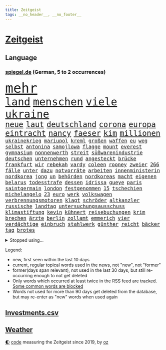 ```yaml
---
title: Zeitgeist
tags: __no_header__, __no_footer__
---
```


# [Zeitgeist](https://oliz.io/zeitgeist/)

## Language

<h3><a href="https://www.spiegel.de" target="_blank">spiegel.de</a> (German, 5 to 2 occurrences)</h3>
<p style="font-family:monospace">
<span style="font-size:32pt"><a href="news_links.html#mehr" class="current">mehr</a></span>
<br>
<span style="font-size:25pt"><a href="news_links.html#land" class="current">land</a></span>
<span style="font-size:25pt"><a href="news_links.html#menschen" class="current">menschen</a></span>
<span style="font-size:25pt"><a href="news_links.html#viele" class="current">viele</a></span>
<span style="font-size:25pt"><a href="news_links.html#ukraine" class="current">ukraine</a></span>
<br>
<span style="font-size:18pt"><a href="news_links.html#neue" class="current">neue</a></span>
<span style="font-size:18pt"><a href="news_links.html#laut" class="current">laut</a></span>
<span style="font-size:18pt"><a href="news_links.html#deutschland" class="current">deutschland</a></span>
<span style="font-size:18pt"><a href="news_links.html#corona" class="current">corona</a></span>
<span style="font-size:18pt"><a href="news_links.html#europa" class="current">europa</a></span>
<span style="font-size:18pt"><a href="news_links.html#eintracht" class="current">eintracht</a></span>
<span style="font-size:18pt"><a href="news_links.html#nancy" class="current">nancy</a></span>
<span style="font-size:18pt"><a href="news_links.html#faeser" class="current">faeser</a></span>
<span style="font-size:18pt"><a href="news_links.html#kim" class="current">kim</a></span>
<span style="font-size:18pt"><a href="news_links.html#millionen" class="current">millionen</a></span>
<br>
<span style="font-size:12pt"><a href="news_links.html#ukrainekrieg" class="current">ukrainekrieg</a></span>
<span style="font-size:12pt"><a href="news_links.html#mariupol" class="current">mariupol</a></span>
<span style="font-size:12pt"><a href="news_links.html#kreml" class="current">kreml</a></span>
<span style="font-size:12pt"><a href="news_links.html#großen" class="current">großen</a></span>
<span style="font-size:12pt"><a href="news_links.html#waffen" class="current">waffen</a></span>
<span style="font-size:12pt"><a href="news_links.html#eu" class="current">eu</a></span>
<span style="font-size:12pt"><a href="news_links.html#weg" class="current">weg</a></span>
<span style="font-size:12pt"><a href="news_links.html#selbst" class="current">selbst</a></span>
<span style="font-size:12pt"><a href="news_links.html#antonina" class="current">antonina</a></span>
<span style="font-size:12pt"><a href="news_links.html#samojlowa" class="new">samojlowa</a></span>
<span style="font-size:12pt"><a href="news_links.html#flagge" class="current">flagge</a></span>
<span style="font-size:12pt"><a href="news_links.html#mount" class="current">mount</a></span>
<span style="font-size:12pt"><a href="news_links.html#everest" class="current">everest</a></span>
<span style="font-size:12pt"><a href="news_links.html#gymnasium" class="current">gymnasium</a></span>
<span style="font-size:12pt"><a href="news_links.html#nonnenwerth" class="current">nonnenwerth</a></span>
<span style="font-size:12pt"><a href="news_links.html#streit" class="current">streit</a></span>
<span style="font-size:12pt"><a href="news_links.html#süßwarenindustrie" class="current">süßwarenindustrie</a></span>
<span style="font-size:12pt"><a href="news_links.html#deutschen" class="current">deutschen</a></span>
<span style="font-size:12pt"><a href="news_links.html#unternehmen" class="current">unternehmen</a></span>
<span style="font-size:12pt"><a href="news_links.html#rund" class="current">rund</a></span>
<span style="font-size:12pt"><a href="news_links.html#angesteckt" class="current">angesteckt</a></span>
<span style="font-size:12pt"><a href="news_links.html#brücke" class="current">brücke</a></span>
<span style="font-size:12pt"><a href="news_links.html#frankfurt" class="current">frankfurt</a></span>
<span style="font-size:12pt"><a href="news_links.html#wir" class="current">wir</a></span>
<span style="font-size:12pt"><a href="news_links.html#rebekah" class="new">rebekah</a></span>
<span style="font-size:12pt"><a href="news_links.html#vardy" class="new">vardy</a></span>
<span style="font-size:12pt"><a href="news_links.html#coleen" class="new">coleen</a></span>
<span style="font-size:12pt"><a href="news_links.html#rooney" class="new">rooney</a></span>
<span style="font-size:12pt"><a href="news_links.html#zweier" class="current">zweier</a></span>
<span style="font-size:12pt"><a href="news_links.html#266" class="new">266</a></span>
<span style="font-size:12pt"><a href="news_links.html#fälle" class="current">fälle</a></span>
<span style="font-size:12pt"><a href="news_links.html#unter" class="current">unter</a></span>
<span style="font-size:12pt"><a href="news_links.html#dazu" class="current">dazu</a></span>
<span style="font-size:12pt"><a href="news_links.html#notvorräte" class="new">notvorräte</a></span>
<span style="font-size:12pt"><a href="news_links.html#arbeiten" class="current">arbeiten</a></span>
<span style="font-size:12pt"><a href="news_links.html#innenministerin" class="current">innenministerin</a></span>
<span style="font-size:12pt"><a href="news_links.html#nordkorea" class="current">nordkorea</a></span>
<span style="font-size:12pt"><a href="news_links.html#jong" class="current">jong</a></span>
<span style="font-size:12pt"><a href="news_links.html#un" class="current">un</a></span>
<span style="font-size:12pt"><a href="news_links.html#behörden" class="current">behörden</a></span>
<span style="font-size:12pt"><a href="news_links.html#nordkoreas" class="current">nordkoreas</a></span>
<span style="font-size:12pt"><a href="news_links.html#macht" class="current">macht</a></span>
<span style="font-size:12pt"><a href="news_links.html#eigenen" class="current">eigenen</a></span>
<span style="font-size:12pt"><a href="news_links.html#belarus" class="current">belarus</a></span>
<span style="font-size:12pt"><a href="news_links.html#todesstrafe" class="current">todesstrafe</a></span>
<span style="font-size:12pt"><a href="news_links.html#dessen" class="current">dessen</a></span>
<span style="font-size:12pt"><a href="news_links.html#idrissa" class="new">idrissa</a></span>
<span style="font-size:12pt"><a href="news_links.html#gueye" class="new">gueye</a></span>
<span style="font-size:12pt"><a href="news_links.html#paris" class="current">paris</a></span>
<span style="font-size:12pt"><a href="news_links.html#saintgermain" class="current">saintgermain</a></span>
<span style="font-size:12pt"><a href="news_links.html#london" class="current">london</a></span>
<span style="font-size:12pt"><a href="news_links.html#festgenommen" class="current">festgenommen</a></span>
<span style="font-size:12pt"><a href="news_links.html#15" class="current">15</a></span>
<span style="font-size:12pt"><a href="news_links.html#tschechien" class="current">tschechien</a></span>
<span style="font-size:12pt"><a href="news_links.html#michelangelo" class="new">michelangelo</a></span>
<span style="font-size:12pt"><a href="news_links.html#23" class="current">23</a></span>
<span style="font-size:12pt"><a href="news_links.html#euro" class="current">euro</a></span>
<span style="font-size:12pt"><a href="news_links.html#werk" class="current">werk</a></span>
<span style="font-size:12pt"><a href="news_links.html#volkswagen" class="current">volkswagen</a></span>
<span style="font-size:12pt"><a href="news_links.html#verbrennungsmotoren" class="new">verbrennungsmotoren</a></span>
<span style="font-size:12pt"><a href="news_links.html#klagt" class="current">klagt</a></span>
<span style="font-size:12pt"><a href="news_links.html#schröder" class="current">schröder</a></span>
<span style="font-size:12pt"><a href="news_links.html#altkanzler" class="current">altkanzler</a></span>
<span style="font-size:12pt"><a href="news_links.html#russische" class="current">russische</a></span>
<span style="font-size:12pt"><a href="news_links.html#landtag" class="current">landtag</a></span>
<span style="font-size:12pt"><a href="news_links.html#untersuchungsausschuss" class="current">untersuchungsausschuss</a></span>
<span style="font-size:12pt"><a href="news_links.html#klimastiftung" class="current">klimastiftung</a></span>
<span style="font-size:12pt"><a href="news_links.html#kevin" class="current">kevin</a></span>
<span style="font-size:12pt"><a href="news_links.html#kühnert" class="new">kühnert</a></span>
<span style="font-size:12pt"><a href="news_links.html#reisebuchungen" class="new">reisebuchungen</a></span>
<span style="font-size:12pt"><a href="news_links.html#krim" class="current">krim</a></span>
<span style="font-size:12pt"><a href="news_links.html#brechen" class="current">brechen</a></span>
<span style="font-size:12pt"><a href="news_links.html#ärzte" class="current">ärzte</a></span>
<span style="font-size:12pt"><a href="news_links.html#berlin" class="current">berlin</a></span>
<span style="font-size:12pt"><a href="news_links.html#zollamt" class="new">zollamt</a></span>
<span style="font-size:12pt"><a href="news_links.html#emmerich" class="new">emmerich</a></span>
<span style="font-size:12pt"><a href="news_links.html#vier" class="current">vier</a></span>
<span style="font-size:12pt"><a href="news_links.html#verdächtige" class="current">verdächtige</a></span>
<span style="font-size:12pt"><a href="news_links.html#einbruch" class="current">einbruch</a></span>
<span style="font-size:12pt"><a href="news_links.html#stahlwerk" class="current">stahlwerk</a></span>
<span style="font-size:12pt"><a href="news_links.html#günther" class="current">günther</a></span>
<span style="font-size:12pt"><a href="news_links.html#reicht" class="current">reicht</a></span>
<span style="font-size:12pt"><a href="news_links.html#bäcker" class="current">bäcker</a></span>
<span style="font-size:12pt"><a href="news_links.html#tag" class="current">tag</a></span>
<span style="font-size:12pt"><a href="news_links.html#brotes" class="new">brotes</a></span>
</p>
<details>
<summary>Stopped using...</summary>
<p class="former" style="font-size:12pt">
festnahmen(574) aufgerufen(573) boot(573) mittelmeer(573) prüft(573) serien(573) wirkte(573) blicken(572) katze(572) erinnerungen(571) fenster(571) höchsten(571) manöver(571) regel(571) stecken(571) eskalation(570) joachim(570) nachfolge(570) uhr(570) verrät(570) ausländische(569) geholt(569) gott(569) massiver(569) radsport(569) sicherheitsbehörden(569) stoppte(569) asche(568) beeinflussen(568) gefüllt(568) kanzlerin(568) liege(568) scheidet(568) toni(568) 6(567) bestreitet(567) britischer(567) energien(567) erfahren(567) früherer(567) funktioniert(567) mahnt(567) märchen(567) nachwuchs(567) strafmaßnahmen(567) verwendet(567) überlebt(567) attackieren(566) babys(566) billionen(566) d(566) einreisen(566) froh(566) gewaltige(566) gäste(566) jüngeren(566) kündigung(566) liste(566) maria(566) mütter(566) verhandlungen(566) verhältnis(566) atlantik(565) krankenhäuser(565) maß(565) organisationen(565) pferd(565) scheiterte(565) schweigt(565) spanier(565) vergeben(565) versprach(565) widerspruch(565) zurückkehren(565) 130(564) atmosphäre(564) coronawelle(564) co₂(564) ddr(564) gekostet(564) jung(564) lehnen(564) still(564) usschauspielerin(564) verlängerung(564) verschärfung(564) 400(563) ausfallen(563) gesagt(563) größter(563) jahrhundert(563) jahrzehnte(563) kritisierte(563) portugal(563) souverän(563) stets(563) street(563) belarussischen(562) brauchte(562) drohungen(562) hintergründe(562) selben(562) stück(562) tore(562) verdächtiger(562) vorher(562) weder(562) zählen(562) csuchef(561) gelassen(561) hans(561) hölle(561) peru(561) rassistischer(561) reißt(561) schwester(561) standort(561) billie(560) klimapolitik(560) kochinstituts(560) nutzte(560) rettungskräfte(560) sensation(560) texas(560) 3000(559) eilish(559) gebrochen(559) impfstoff(559) infektion(559) leichte(559) lüge(559) lügen(559) smith(559) verbrechen(559) vertrauen(559) werbung(559) anbieter(558) park(558) schöne(558) taiwan(558) werke(558) wiederholt(558) angenommen(557) erfunden(557) finanzieren(557) jüngere(557) norbert(557) philip(557) schnelltests(557) schwindet(557) verlauf(557) zwischenzeitlich(557) 2011(556) berät(556) ergibt(556) meint(556) schlimmste(556) viertelfinale(556) wende(556) dar(555) e(555) siegen(555) bestehen(554) goldenen(554) mode(554) begriff(553) demokratische(553) frische(553) seltsame(553) solange(553) todesopfer(553) verbände(553) hürde(552) mehrerer(552) verfehlt(552) 2030(551) angerichtet(551) möglicherweise(551) neuauflage(551) marsch(550) testet(550) wiederholen(550) entspannung(549) erwischt(549) katholischen(549) konsum(549) rechtzeitig(549) staffel(549) emissionen(548) gefangene(548) gesundheitsministerium(548) glaubwürdigkeit(548) impfungen(547) überschwemmungen(547) gold(546) steffen(546) varianten(546) fortuna(545) monats(545) tiefen(545) erkranken(544) wind(544) gehörte(542) verwickelt(542) vorne(542) gewahrsam(541) gouverneur(541) hackerangriff(540) rose(540) tennisprofi(540) impfstoffe(538) minderjährigen(537) syrer(536) verkürzt(536) kapitel(533) wandel(533) stört(531) schritten(530) hinterlässt(529) iranischen(529) jurist(529) grünenchefin(528) unterbrochen(528) schock(527) afrikas(526) gerieten(526) verlegen(526) rückblick(523) sophie(523) vorgenommen(522) spionage(521) kanadas(518) prägte(518) anderswo(517) zdf(517) staatsoberhaupt(515) eingeräumt(514) ausgaben(512) topspiel(511) quadratmeter(507) bundespräsidenten(505) mehren(505) fotografieren(504) koblenz(504) heimsieg(500) rätseln(500) ausweg(497) brutalen(491) sachen(491) befunden(490) flogen(489) abhilfe(486) überwiegend(484) coronawochenüberblick(483) mangelnde(480) berichtete(478) uskapitol(477) niederländer(469) räumte(466) 95(459) technische(459) langjährige(458) bestens(454) behindern(436) fahrbahn(434) großstädten(432) 20jährige(427) bahnverkehr(425) worüber(420) untermauert(399) wüste(380) verlag(375) höchster(374) eile(370) umständen(362) raumfahrt(352) schwerste(350) richteten(348) auszeichnung(347) vorreiter(341) freigegeben(339) jamie(335) verursachen(335) pop(332) jahresende(327) flohen(326) serbien(326) müll(323) treibstoff(322) erlebnisse(321) ausgestellt(320) bürgern(320) individuelle(318) tricks(318) 01(317) parkplatz(316) mythos(315) mangelware(314) gerichtet(311) fluggesellschaften(310) brannte(309) entsorgt(309) erhöhte(307) ernstfall(307) liebt(307) peters(307) traditionelle(306) naht(304) 1962(301) kroatien(301) eingriff(299) ausgabe(298) gegenspieler(298) kilogramm(298) schrumpft(298) verliebt(298) zusammengestoßen(298) drohnen(297) kämpften(297) verharmlost(297) verheerende(297) 160(295) eröffnen(295) norwegische(295) auslaufen(294) cup(294) dick(294) europol(294) seele(294) brücken(290) schließung(290) 72(289) 1997(287) axel(286) gorillas(286) fühlte(283) knie(282) selbstkritisch(282) intendant(280) blind(279) lebten(272) fällig(271) vizepräsidentin(270) debattieren(267) handelsverband(266) traten(266) supermärkte(265) kollision(264) lebron(264) beeinträchtigt(262) krisenmanagement(260) badenbaden(259) marsalek(259) autokraten(257) benedikt(256) berühmteste(255) gesammelt(255) befürchtete(254) lebenden(253) moritz(253) achtjährige(252) grand(252) regnet(252) röttgen(252) one(251) genervt(250) zivile(248) hansjoachim(247) verzockt(247) börsen(246) heiße(246) nouripour(246) nachmittag(239) 05(238) kohleausstieg(238) göringeckardt(237) kritischen(237) papiere(237) emirat(236) world(234) masters(233) nadine(233) springer(232) diebe(230) draghi(227) holstein(225) protokoll(224) regale(224) katrin(223) koalitionsvertrag(223) virginia(223) weltberühmt(222) zeitgleich(221) satt(220) erzbischof(219) games(219) überfallen(219) augenhöhe(217) eindringlich(217) zusehen(216) anheben(215) euländern(215) lotto(215) protestierten(215) nikita(214) vorteil(214) ausgetauscht(213) medwedew(213) nfl(213) renten(212) saarbrücken(212) umgebracht(212) emotionen(208) kursieren(208) rechtsradikale(208) 1991(207) briefe(203) durchschnittlich(202) erfolgen(202) gefälschtem(202) jährlich(202) vornehmen(201) ice(200) adam(199) grenzgebiet(199) follower(198) jesse(198) wichtiges(198) grünenspitze(197) erneuerbaren(196) berufseinstieg(195) provokationen(195) suizid(195) bettina(194) hitzewellen(194) raketenabwehr(194) asylbewerber(193) missbrauchsskandal(192) nachziehen(191) zulauf(191) einsturz(189) mannschaften(189) kälte(188) kredite(186) opel(184) geheimdienste(183) grauen(183) menschlichkeit(183) sauer(183) schlimme(181) wirtschaftsforscher(181) scherz(180) xvi(180) damaligen(179) produzenten(179) siegerin(177) aaron(176) gezielten(176) hals(176) medienkonzern(174) coronapatienten(173) geopolitische(173) aufarbeiten(171) auschwitz(171) swr(170) berlinale(169) idioten(169) königreich(168) lebendig(168) valencia(168) westlicher(168) bayernstar(167) bundestagsvizepräsidentin(167) bemerkt(165) konzentration(165) generationen(164) topspieler(164) dunkeln(162) wundern(162) gegentore(161) wach(161) airlines(160) regierungen(160) christiane(159) empfindliche(158) sammlung(158) stürzten(158) schärfere(157) decken(156) einzuholen(156) harsch(156) jahresbeginn(156) qualität(156) wetten(156) haag(155) staatsstreich(155) bewirken(154) khan(154) zehnjähriger(154) hohes(153) tierwohl(153) angeblicher(152) fassen(151) söldnern(151) formel1saison(148) sinnlos(148) strafstoß(148) verglich(148) diskussionen(147) flüchtling(147) maßgeblich(146) aston(145) rauschgift(145) tvmoderatorin(145) morddrohungen(144) erwägen(143) festivals(143) meteorologen(143) 107(141) organisatoren(141) verletzung(140) überlastet(140) glamour(139) 87(135) allgemeinen(135) dopings(135) faktor(135) mondes(135) brisant(134) friert(134) mahnte(134) schwimmende(134) zugelassene(134) teuerung(133) wecken(133) atomverhandlungen(131) diplomatisch(131) passende(131) übergewicht(131) klappt(130) betonte(129) emotionale(129) marieagnes(129) personalnot(129) coviderkrankung(128) schärfste(128) surfer(128) einfaches(127) schwerwiegender(127) bemerkenswerte(126) erbeuten(126) gefühle(125) muscheln(125) impfausweis(124) verschleppung(124) herausragenden(123) problematisch(123) curry(122) klara(122) klettern(122) sicherheitslücke(122) südpazifik(122) wahnsinn(122) küken(121) mühen(121) pool(121) antrittsbesuch(120) downing(120) masepin(120) watzke(120) abstiegskampf(119) kanye(119) lebenswerk(119) rennstall(119) militärbündnis(117) schneefall(117) solar(117) berger(116) beschwört(116) schaulustige(116) ukraines(116) brunner(115) eingegangen(115) marvin(115) gewaltigen(114) kremls(114) kriterien(114) anpassungen(113) franco(113) haderte(113) alleingelassen(112) paartherapeutin(112) frauenquote(111) männlicher(111) zusammengezogen(111) beherrscht(110) influencerin(110) neuerungen(110) regenfällen(110) verkehrsunfall(110) verringern(110) blühen(109) dahintersteckt(109) normalen(109) aktionismus(108) gerichte(108) kaczyński(108) beschaffung(107) dreyer(106) heimgesucht(106) knüpft(106) konsulat(106) lauten(106) malu(106) männlichen(106) rheinlandpfälzische(106) zehnmal(106) buhrufe(105) christen(105) vettel(105) drangsaliert(104) haftbefehle(104) lebensmittelpreise(104) hilflos(103) maskentragen(103) staatsfernsehen(103) unternehmens(103) verbrechern(103) gegründet(102) reiches(102) schriften(102) ausgeschlagen(101) finanzschwache(101) geywitz(101) kasachstan(101) lehrermangel(101) sicherheitsrates(101) zerfallen(101) grünem(100) mutmaßlichem(100) islamabad(99) liz(99) fitness(98) millionäre(98) nirvana(98) schimpansen(98) spaltung(98) vorsätze(98) belastungen(97) bremerhaven(97) chemie(97) flaggschiff(96) geschenk(96) muslimische(96) nahrungsmittel(96) coronainfizierten(95) glanz(95) tunesien(95) douglas(94) erneuert(94) malis(94) brandanschlag(93) anhand(92) herzattacke(92) handballer(91) vergleichsweise(91) vielzahl(91) anklagepunkten(90) anstrengungen(90) eindhoven(90) populär(90) reuters(90) steueroase(90) aufgedeckt(89) bitter(89) bronx(89) angestiegen(88) ostens(88) sünden(88) süßigkeiten(88) trick(88) verwüsten(88) frachtcontainer(87) klimaschädliche(87) methan(87) siebenjährige(87) veteranen(87) zahlungen(87) einmarschieren(86) knappes(86) repariert(86) schlimmere(86) vitali(86) filmemacher(85) justizministerium(85) kurioser(85) emotionalen(84) gütern(84) influencerinnen(84) kontaktverfolgung(84) ramona(84) wundert(84) überzeugung(84) columbus(83) gemeinsamkeit(83) hut(83) joggen(83) monster(83) strände(83) grünenführung(82) massenmord(82) notfallversorgung(82) inselgruppe(81) jegliche(81) leistungsträger(81) witwer(81) übrigen(81) 2014(80) unterschlagen(80) fettleibigkeit(79) geschworenen(79) gladbacher(79) kernkraftwerke(79) ustalent(79) zugutekommen(79) aufhören(78) berlusconi(78) entschlossenheit(78) neubauten(78) salah(78) silvio(78) unicef(78) uscomedian(78) à(78) eingeliefert(77) gedemütigt(77) verkraften(77) weltmacht(77) zweistellige(77) gezockt(76) unwohl(76) verenden(76) verfügbaren(76) 21jährige(75) extremisten(75) müsst(75) ungewohnte(75) beckham(74) demi(74) moore(74) pfeiffer(74) schätzt(74) weltgesundheitsorganisation(74) betrogen(73) elefanten(73) geistliche(73) sprengsatz(73) verkehrskontrolle(73) anhalten(72) like(72) westafrika(72) zivilen(72) asylsuchende(71) autobosse(71) cduaußenpolitiker(71) jugendstrafe(71) kapitols(71) lasten(71) risikogruppen(71) bnd(70) heimischen(70) historie(70) nestlé(70) sehnt(70) anzahl(69) ausbildungsverträge(69) begingen(69) silber(69) stromausfälle(69) eautoprämie(68) kylian(68) mbappé(68) prognostizieren(68) schwanken(68) welthandel(68) aschaffenburg(67) eingeplant(67) inhalten(67) rené(67) tunesiens(67) bescheiden(66) grey(66) konkurrentin(66) niemanden(66) notunterkünfte(66) 80jährige(65) abdeslam(65) englands(65) frühlings(65) matsch(65) millionenbeträge(65) normale(65) teamwettbewerb(65) abstoßen(64) anfangszeit(64) bankkunden(64) bretagne(64) favoritinnen(64) gebühren(64) konfrontationen(64) schwerfällt(64) systemen(64) vereinbarungen(64) kalifornische(63) rockse(63) roller(63) stabschef(63) stoffe(63) 03(62) johanna(62) ritt(62) exsoldaten(61) fußballwelt(61) kirchen(61) russin(61) sbahnen(61) schriftliche(61) baustein(60) dopingfall(60) gegendemonstranten(60) gesprächsangebot(60) hagelt(60) jackson(60) oxford(60) schwarzmeerflotte(60) anschlagspläne(59) umzusetzen(59) verschlimmert(59) abgestimmt(58) gefolgt(58) lehnte(58) zeilen(58) jennifer(57) aufräumarbeiten(56) bidenregierung(56) heidenheim(56) sondiert(56) abgezogen(55) austreten(55) container(55) geldwäscheverdachtsfälle(55) halbzeit(55) hattrick(55) komiker(55) missbrauchsfälle(55) sees(54) stabil(54) kommerzielle(53) leyens(52) sterbehilfe(52) 1100(51) dickes(51) noble(51) versprechungen(51) ausgeführt(50) domröse(50) exnatogeneral(50) frachtschiff(50) hanslothar(50) kindheitserinnerungen(50) ost(50) plastik(50) ratlos(50) schreckt(50) zynisch(50) 95jährige(49) baustelle(49) bundeskabinett(49) crowdfunding(49) erforschen(49) hagelschauers(49) samuel(49) schneiden(49) swingerklub(49) verlangten(49) bekanntwerden(48) eindrücke(48) schaffe(48) sekretärin(48) simpsons(48) zögerte(48) böschung(47) eupräsidentin(47) freizeitpark(47) profitierte(47) rückblickend(47) trickst(47) willens(47) zeuge(47) abramowitsch(46) außenpolitische(46) delegation(46) fünften(46) schockierte(46) schreckliche(46) taktischen(46) ukrainefeldzug(46) 2035(45) angepöbelt(45) beizutreten(45) erlebnissen(45) flüchtlingspolitik(45) gardasee(45) ruanda(45) sanktion(45) 59jähriger(44) fatale(44) hauptdarsteller(44) hilfstransporte(44) kot(44) lobbyregister(44) omikronsubtyp(44) pakistanischen(44) selenskyjregierung(44) ed(43) gepanzerte(43) glaubte(43) produktionsstopp(43) rüstungsprojekte(43) starkregen(43) verliehen(43) ausschalten(42) bizarr(42) bobic(42) eingetroffen(42) fatal(42) fredi(42) infektiologin(42) regalen(42) studio(42) titelchancen(42) todesopfers(42) wiedereinführung(42) wohnhäuser(42) alisher(41) bekundet(41) bindung(41) dilbar(41) mateusz(41) morawiecki(41) nachbarschaftsstreit(41) oligarchenjacht(41) passe(41) sorokin(41) tanken(41) abstiegsbedrohte(40) bereitete(40) energielieferungen(40) jochen(40) natalia(40) usverteidigungsministerium(40) zugriff(40) degen(39) dylan(39) iaeachef(39) jenen(39) mariano(39) massenschlägerei(39) nächte(39) power(39) afghanen(38) bombardements(38) championsleagueaus(38) gru(38) institutionen(38) verpflichtungen(38) belgrad(37) bombardierte(37) exfreundin(37) höhenlagen(37) kooperationen(37) vertraut(37) iowa(36) melitopol(36) schutt(36) wappnen(36) aufstiegskandidaten(35) bewegenden(35) strafanzeigen(35) vergeltung(35) versetzen(35) überhöhen(35) bundestrainerin(34) coronakennzahlen(34) luftbrücke(34) rinder(34) unterhalten(34) 1977(33) aufregenden(33) boni(33) bundesfamilienministerin(33) ernüchtert(33) fluchtrouten(33) koch(33) komplexen(33) kürzester(33) unfällen(33) chemiewaffeneinsatz(32) chemische(32) ehemaligem(32) energieembargo(32) hochwasserkatastrophe(32) neuendorf(32) schimmel(32) geschlossenen(31) günstige(31) sachs(31) waffenhändler(31) ahr(30) hauchdünn(30) quebec(30) weltmeisters(30) wladmir(30) extinction(29) flüchtlingsheim(29) gelassenheit(29) herstellern(29) invasionsarmee(29) rebellion(29) teilerfolg(29) unterkunft(29) vorschriften(29) abstiegsplatz(28) aussagt(28) dokumentieren(28) dreierpack(28) großhändler(28) hamsterkäufe(28) neymar(28) ablöse(27) chemischer(27) fed(27) obduktion(27) raketenangriff(27) revolutionsgarden(27) holzboot(26) schnellster(26) verwüstungen(26) auffälligen(25) absprung(24) achtes(24) ambivalent(24) ausgedient(24) endpunkt(24) gaststätten(24) palmen(24) abgrund(23) ferraripilot(23) g20(23) hauptgewinn(23) mechaniker(23) nebenwirkungen(23) versorgungslage(23) bekunden(22) bürgerkriegs(22) championsleagueviertelfinale(22) heilige(22) nachgelegt(22) angetreten(21) freundinnen(21) grundordnung(21) kalt(21) natomitglied(21) sardinien(21) sound(21) zusammenleben(21) erwischen(20) unterscheidet(20) gehörlose(19) merke(19) messungen(19) my(19) umsteigen(19) verweis(19) zweifelhaften(19) entschärfte(18) indem(18) iron(18) menschenrechtsorganisationen(18) tvsenders(18) umentschieden(18) abzusetzen(17) bauten(17) beck(17) emporkömmling(17) fahrlehrer(17) paddeln(17) schiefgelaufen(17) stalin(17) zutaten(17) agenten(16) dome(16) fernen(16) gerüstet(16) nulltarif(16) reim(16) staatstragend(16) tu(16) wmqualifikation(16) wärmer(16) aufzunehmen(15) coronamaskenpflicht(15) familienleben(15) insolvenzverschleppung(15) isch(15) schutzmaßnahme(15) sonnensystem(15) verbringen(15) aufhört(14) entfernten(14) notwendigkeit(14) übernachten(14) besorgniserregend(13) gelenkt(13) registrierte(13) zweifelt(13) entsprechend(12) kabinetts(12) zaubert(12) dir(11) gerd(11) hurtigruten(11) neutralität(11) ohrfeigeneklat(11) schlachtfeld(11) weiterkommen(11)
</p>
</details>
<p>Legend:
<ul>
<li><span class="new">new</span>, first seen within the last 10 days</li>
<li><span class="current">current</span>, regular topical words used in the news, not "new", not "former"</li>
<li><span class="former">former(days span relevant)</span>, not used in the last 30 days, but still re-occurring enough to not get deleted</li>
<li>Only words which occurred at least twice in the RSS feed are tracked. <a href="language/filters.py">Some common words are blocked</a></li>
<li>Words not used for more than 90 days get deleted from the database, but may re-enter as "new" words when used again</li>
</ul>
</p>

## [Investments](investments.html)[.csv](investments.csv)

## [Weather](weather.html)

<footer>
<a href="javascript:toggleTheme()" class="nav">🌓</a>
<a href="https://github.com/ooz/zeitgeist">code</a> measuring the Zeitgeist since 2019, by <a href="https://oliz.io">oz</a>
</footer>
